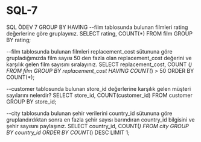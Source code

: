 # SQL-7
SQL ÖDEV 7 GROUP BY HAVING
--film tablosunda bulunan filmleri rating değerlerine göre gruplayınız.
SELECT rating, COUNT(*) FROM film
GROUP BY rating;

--film tablosunda bulunan filmleri replacement_cost sütununa göre grupladığımızda film sayısı 50 den fazla olan replacement_cost değerini ve karşılık gelen film sayısını sıralayınız.
SELECT replacement_cost, COUNT (*) FROM film
GROUP BY replacement_cost
HAVING COUNT(*) > 50
ORDER BY COUNT(*);

--customer tablosunda bulunan store_id değerlerine karşılık gelen müşteri sayılarını nelerdir? 
SELECT store_id, COUNT(customer_id) FROM customer
GROUP BY store_id;

--city tablosunda bulunan şehir verilerini country_id sütununa göre gruplandırdıktan sonra en fazla şehir sayısı barındıran country_id bilgisini ve şehir sayısını paylaşınız.
SELECT country_id, COUNT(*) FROM city
GROUP BY country_id
ORDER BY COUNT(*) DESC
LIMIT 1;
